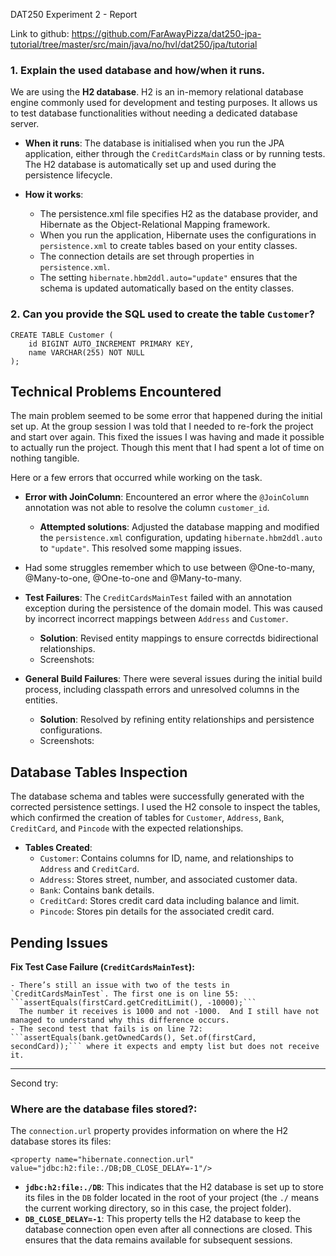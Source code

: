 DAT250 Experiment 2 - Report

Link to github: https://github.com/FarAwayPizza/dat250-jpa-tutorial/tree/master/src/main/java/no/hvl/dat250/jpa/tutorial

### 1. **Explain the used database and how/when it runs.**

We are using the **H2 database**. H2 is an in-memory relational database engine commonly used for development and testing purposes. It allows us to test database functionalities without needing a dedicated database server.

- **When it runs**: The database is initialised when you run the JPA application, either through the `CreditCardsMain` class or by running tests. The H2 database is automatically set up and used during the persistence lifecycle.

- **How it works**:

    - The persistence.xml file specifies H2 as the database provider, and Hibernate as the Object-Relational Mapping framework.
    - When you run the application, Hibernate uses the configurations in `persistence.xml` to create tables based on your entity classes.
    - The connection details are set through properties in `persistence.xml`.
    - The setting `hibernate.hbm2ddl.auto="update"` ensures that the schema is updated automatically based on the entity classes.

### 2. **Can you provide the SQL used to create the table `Customer`?**

```
CREATE TABLE Customer (
    id BIGINT AUTO_INCREMENT PRIMARY KEY,
    name VARCHAR(255) NOT NULL
);
```

## Technical Problems Encountered

The main problem seemed to be some error that happened during the initial set up. At the group session I was told that I needed to re-fork the project and start over again. This  fixed the issues I was having and made it possible to actually run the project. Though this ment that I had spent a lot of time on nothing tangible.

Here or a few errors that occurred while working on the task.

- **Error with JoinColumn**: Encountered an error where the `@JoinColumn` annotation was not able to resolve the column `customer_id`.

    - **Attempted solutions**: Adjusted the database mapping and modified the `persistence.xml` configuration, updating `hibernate.hbm2ddl.auto` to `"update"`. This resolved some mapping issues.
- Had some struggles remember which to use between @One-to-many, @Many-to-one, @One-to-one and @Many-to-many.

- **Test Failures**: The `CreditCardsMainTest` failed with an annotation exception during the persistence of the domain model. This was caused by incorrect incorrect mappings between `Address` and `Customer`.

    - **Solution**: Revised entity mappings to ensure correctds bidirectional relationships.
    - Screenshots:

- **General Build Failures**: There were several issues during the initial build process, including classpath errors and unresolved columns in the entities.

    - **Solution**: Resolved by refining entity relationships and persistence configurations.
    - Screenshots:


## Database Tables Inspection

The database schema and tables were successfully generated with the corrected persistence settings. I used the H2 console to inspect the tables, which confirmed the creation of tables for `Customer`, `Address`, `Bank`, `CreditCard`, and `Pincode` with the expected relationships.

- **Tables Created**:
    - `Customer`: Contains columns for ID, name, and relationships to `Address` and `CreditCard`.
    - `Address`: Stores street, number, and associated customer data.
    - `Bank`: Contains bank details.
    - `CreditCard`: Stores credit card data including balance and limit.
    - `Pincode`: Stores pin details for the associated credit card.

## Pending Issues

**Fix Test Case Failure (`CreditCardsMainTest`):**

    - There’s still an issue with two of the tests in `CreditCardsMainTest`. The first one is on line 55: ```assertEquals(firstCard.getCreditLimit(), -10000);```
      The number it receives is 1000 and not -1000.  And I still have not managed to understand why this difference occurs. 
    - The second test that fails is on line 72: ```assertEquals(bank.getOwnedCards(), Set.of(firstCard, secondCard));``` where it expects and empty list but does not receive it. 



---
Second try:

### **Where are the database files stored?**:

The `connection.url` property provides information on where the H2 database stores its files:

```
<property name="hibernate.connection.url" value="jdbc:h2:file:./DB;DB_CLOSE_DELAY=-1"/>
```

- **`jdbc:h2:file:./DB`**: This indicates that the H2 database is set up to store its files in the `DB` folder located in the root of your project (the `./` means the current working directory, so in this case, the project folder).
- **`DB_CLOSE_DELAY=-1`**: This property tells the H2 database to keep the database connection open even after all connections are closed. This ensures that the data remains available for subsequent sessions.

